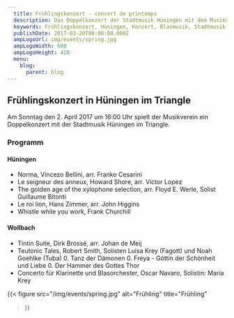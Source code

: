 ```yaml
---
  title: Frühlingskonzert - concert de printemps
  description: Das Doppelkonzert der Stadtmusik Hüningen mit dem Musikverein Wollbach
  keywords: Frühlingskonzert, Hüningen, Konzert, Blasmusik, Stadtmusik Hüningen, Huningue, Doppelkonzert
  publishDate: 2017-03-20T00:00:00.000Z
  ampLogoUrl: img/events/spring.jpg
  ampLogoWidth: 600
  ampLogoHeight: 428
  menu:
    blog:
      parent: blog
---
```


## Frühlingskonzert in Hüningen im Triangle
Am Sonntag den 2. April 2017 um 16:00 Uhr spielt der Musikverein ein
Doppelkonzert mit der Stadtmusik Hüningen im Triangle.

### Programm
#### Hüningen
- Norma, Vincezo Bellini, arr. Franko Cesarini
- Le seigneur des anneux, Howard Shore, arr. Victor Lopez
- The golden age of the xylophone selection, arr. Floyd E. Werle, Solist Guillaume Bitonti
- Le roi lion, Hans Zimmer, arr. John Higgins
- Whistle while you work, Frank Churchill

#### Wollbach
- Tintin Suite, Dirk Brossé, arr. Johan de Meij
- Teutonic Tales, Robert Smith, Solisten Luisa Krey (Fagott) und Noah Goehlke (Tuba)
  0. Tanz der Dämonen
  0. Freya - Göttin der Schönheit und Liebe
  0. Der Hammer des Gottes Thor
- Concerto für Klarinette und Blasorchester, Oscar Navaro, Solistin: Maria Krey

{{< figure src="/img/events/spring.jpg"
           alt="Frühling"
           title="Frühling"
>}}
